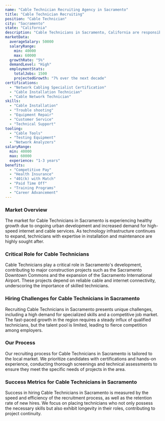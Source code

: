 ```yaml
---
name: "Cable Technician Recruiting Agency in Sacramento"
title: "Cable Technician Recruiting"
position: "Cable Technician"
city: "Sacramento"
state: "California"
description: "Cable Technicians in Sacramento, California are responsible for installing, repairing, and maintaining cable infrastructure, often for telecommunications, television, or internet services."
marketData:
  averageSalary: 50000
  salaryRange:
    min: 40000
    max: 60000
  growthRate: "5%"
  demandLevel: "High"
  employmentStats:
    totalJobs: 1500
    projectedGrowth: "7% over the next decade"
certifications:
  - "Network Cabling Specialist Certification"
  - "Cable Installation Technician"
  - "Cable Network Technician"
skills:
  - "Cable Installation"
  - "Trouble shooting"
  - "Equipment Repair"
  - "Customer Service"
  - "Technical Support"
tooling:
  - "Cable Tools"
  - "Testing Equipment"
  - "Network Analyzers"
salaryRange:
  min: 40000
  max: 60000
  experience: "1-3 years"
benefits:
  - "Competitive Pay"
  - "Health Insurance"
  - "401(k) with Match"
  - "Paid Time Off"
  - "Training Programs"
  - "Career Advancement"
---
```


### Market Overview
The market for Cable Technicians in Sacramento is experiencing healthy growth due to ongoing urban development and increased demand for high-speed internet and cable services. As technology infrastructure continues to expand, technicians with expertise in installation and maintenance are highly sought after.

### Critical Role for Cable Technicians
Cable Technicians play a critical role in Sacramento's development, contributing to major construction projects such as the Sacramento Downtown Commons and the expansion of the Sacramento International Airport. These projects depend on reliable cable and internet connectivity, underscoring the importance of skilled technicians.

### Hiring Challenges for Cable Technicians in Sacramento
Recruiting Cable Technicians in Sacramento presents unique challenges, including a high demand for specialized skills and a competitive job market. The fast-paced growth in the region requires a steady influx of qualified technicians, but the talent pool is limited, leading to fierce competition among employers.

### Our Process
Our recruiting process for Cable Technicians in Sacramento is tailored to the local market. We prioritize candidates with certifications and hands-on experience, conducting thorough screenings and technical assessments to ensure they meet the specific needs of projects in the area.

### Success Metrics for Cable Technicians in Sacramento
Success in hiring Cable Technicians in Sacramento is measured by the speed and efficiency of the recruitment process, as well as the retention rate of new hires. We focus on placing technicians who not only possess the necessary skills but also exhibit longevity in their roles, contributing to project continuity.